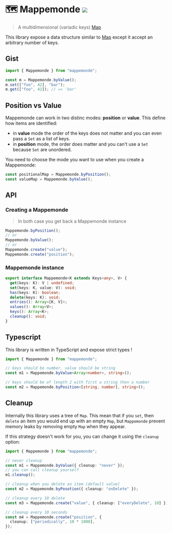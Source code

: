# 🗺 Mappemonde [![](https://badgen.net/bundlephobia/minzip/mappemonde)](https://bundlephobia.com/result?p=mappemonde)

> A multidimensional (variadic keys)
> [Map](https://developer.mozilla.org/en-US/docs/Web/JavaScript/Reference/Global_Objects/Map)

This library expose a data structure similar to
[Map](https://developer.mozilla.org/en-US/docs/Web/JavaScript/Reference/Global_Objects/Map)
except it accept an arbitrary number of keys.

## Gist

```ts
import { Mappemonde } from "mappemonde";

const m = Mappemonde.byValue();
m.set(["foo", 42], "bar");
m.get(["foo", 42]); // => 'bar'
```

## Position vs Value

Mappemonde can work in two distinc modes: **position** or **value**. This define
how items are identified:

- in **value** mode the order of the keys does not matter and you can even pass
  a `Set` as a list of keys.
- in **position** mode, the order does matter and you can't use a `Set` because
  `Set` are unordered.

You need to choose the mode you want to use when you create a Mappemonde:

```ts
const positionalMap = Mappemonde.byPosition();
const valueMap = Mappemonde.byValue();
```

## API

### Creating a Mappemonde

> In both case you get back a Mappemonde instance

```ts
Mappemonde.byPosition();
// or
Mappemonde.byValue();
// or
Mappemonde.create("value");
Mappemonde.create("position");
```

### Mappemonde instance

```ts
export interface Mappemonde<K extends Keys<any>, V> {
  get(keys: K): V | undefined;
  set(keys: K, value: V): void;
  has(keys: K): boolean;
  delete(keys: K): void;
  entries(): Array<[K, V]>;
  values(): Array<V>;
  keys(): Array<K>;
  cleanup(): void;
}
```

## Typescript

This library is written in TypeScript and expose strict types !

```ts
import { Mappemonde } from "mappemonde";

// keys should be number, value should be string
const m1 = Mappemonde.byValue<Array<number>, string>();

// keys should be of length 2 with first a string then a number
const m2 = Mappemonde.byPosition<[string, number], string>();
```

## Cleanup

Internally this library uses a tree of `Map`. This mean that if you `set`, then
`delete` an item you would end up with an empty `Map`, but `Mappemonde` prevent
memory leaks by removing empty `Map` when they appear.

If this strategy doesn't work for you, you can change it using the `cleanup`
option:

```ts
import { Mappemonde } from "mappemonde";

// never cleanup
const m1 = Mappemonde.byValue({ cleanup: "never" });
// you can call cleanup yourself
m1.cleanup();

// cleanup when you delete an item (default value)
const m2 = Mappemonde.byPosotion({ cleanup: "onDelete" });

// cleanup every 10 delete
const m3 = Mappemonde.create("value", { cleanup: ["everyDelete", 10] });

// cleanup every 10 seconds
const m4 = Mappemonde.create("position", {
  cleanup: ["periodically", 10 * 1000],
});
```
